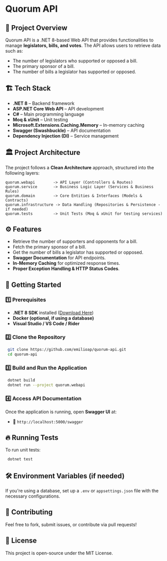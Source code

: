 # Quorum API

## 📌 Project Overview
Quorum API is a .NET 8-based Web API that provides functionalities to manage **legislators, bills, and votes**. The API allows users to retrieve data such as:
- The number of legislators who supported or opposed a bill.
- The primary sponsor of a bill.
- The number of bills a legislator has supported or opposed.

## 🏗️ Tech Stack
- **.NET 8** – Backend framework
- **ASP.NET Core Web API** – API development
- **C#** – Main programming language
- **Moq & xUnit** – Unit testing
- **Microsoft.Extensions.Caching.Memory** – In-memory caching
- **Swagger (Swashbuckle)** – API documentation
- **Dependency Injection (DI)** – Service management

## 🏛️ Project Architecture
The project follows a **Clean Architecture** approach, structured into the following layers:

```
quorum.webapi        -> API Layer (Controllers & Routes)
quorum.service       -> Business Logic Layer (Services & Business Rules)
quorum.domain        -> Core Entities & Interfaces (Models & Contracts)
quorum.infrastructure -> Data Handling (Repositories & Persistence - if needed)
quorum.tests         -> Unit Tests (Moq & xUnit for testing services)
```

## ⚙️ Features
- Retrieve the number of supporters and opponents for a bill.
- Fetch the primary sponsor of a bill.
- Get the number of bills a legislator has supported or opposed.
- **Swagger Documentation** for API endpoints.
- **In-Memory Caching** for optimized response times.
- **Proper Exception Handling & HTTP Status Codes**.

## 🚀 Getting Started

### 1️⃣ Prerequisites
- **.NET 8 SDK** installed ([Download Here](https://dotnet.microsoft.com/download))
- **Docker (optional, if using a database)**
- **Visual Studio / VS Code / Rider**

### 2️⃣ Clone the Repository
```sh
 git clone https://github.com/emilioap/quorum-api.git
 cd quorum-api
```

### 3️⃣ Build and Run the Application
```sh
 dotnet build
 dotnet run --project quorum.webapi
```

### 4️⃣ Access API Documentation
Once the application is running, open **Swagger UI** at:
- 📌 `http://localhost:5000/swagger`

## 🔥 Running Tests
To run unit tests:
```sh
 dotnet test
```

## 🛠️ Environment Variables (if needed)
If you're using a database, set up a `.env` or `appsettings.json` file with the necessary configurations.

## 🤝 Contributing
Feel free to fork, submit issues, or contribute via pull requests!

## 📄 License
This project is open-source under the MIT License.
